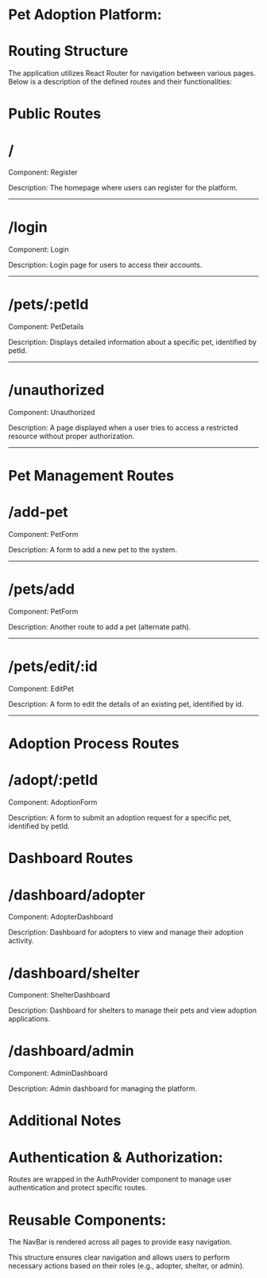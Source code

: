 
# Pet Adoption Platform:


# Routing Structure
The application utilizes React Router for navigation between various pages. Below is a description of the defined routes and their functionalities:

# Public Routes
#  /

Component: Register

Description: The homepage where users can register for the platform.

--------------

#  /login

Component: Login

Description: Login page for users to access their accounts.

----------------

#  /pets/:petId

Component: PetDetails

Description: Displays detailed information about a specific pet, identified by petId.

------------------

 #  /unauthorized

Component: Unauthorized

Description: A page displayed when a user tries to access a restricted resource without proper authorization.

----------------------

#  Pet Management Routes

 #  /add-pet

Component: PetForm

Description: A form to add a new pet to the system.

---------------------

# /pets/add

Component: PetForm

Description: Another route to add a pet (alternate path).

---------------------

#  /pets/edit/:id     

Component: EditPet

Description: A form to edit the details of an existing pet, identified by id.

-----------------------

#  Adoption Process Routes

#  /adopt/:petId

Component: AdoptionForm

Description: A form to submit an adoption request for a specific pet, identified by petId.

# Dashboard Routes

#  /dashboard/adopter

Component: AdopterDashboard

Description: Dashboard for adopters to view and manage their adoption activity.

#  /dashboard/shelter

Component: ShelterDashboard

Description: Dashboard for shelters to manage their pets and view adoption applications.

#  /dashboard/admin

Component: AdminDashboard

Description: Admin dashboard for managing the platform.



 # Additional Notes

#  Authentication & Authorization:

Routes are wrapped in the AuthProvider component to manage user authentication and protect specific routes.

# Reusable Components:

The NavBar is rendered across all pages to provide easy navigation.

This structure ensures clear navigation and allows users to perform necessary actions based on their roles (e.g., adopter, shelter, or admin).